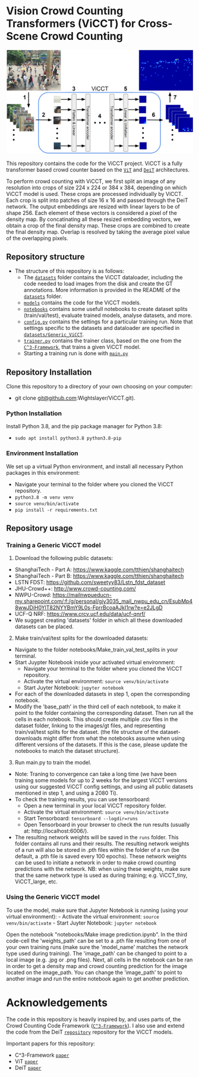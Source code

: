 # Vision Crowd Counting Transformers (ViCCT) for Cross-Scene Crowd Counting

![Example of density map regression](./misc/example_images/ViCCT_architecture.jpg?raw=true "ViCCT architecture")

This repository contains the code for the ViCCT project. ViCCT is a fully transformer based crowd counter based on the [`ViT`](https://arxiv.org/abs/2010.11929) and [`DeiT`](https://arxiv.org/abs/2012.12877) architectures.


To perform crowd counting with ViCCT, we first split an image of any resolution into crops of size 224 x 224 or 384 x 384, depending on which ViCCT model is used. These crops are processed individually by ViCCT. Each crop is split into patches of size 16 x 16 and passed through the DeiT network. The output embeddings are resized with linear layers to be of shape 256. Each element of these vectors is considered a pixel of the density map. By concatinating all these resized embedding vectors, we obtain a crop of the final density map. These crops are combined to create the final density map. Overlap is resolved by taking the average pixel value of the overlapping pixels.


## Repository structure

* The structure of this repository is as follows:
  * The [`datasets`](/datasets) folder contains the ViCCT dataloader, including the code needed to load images from the disk and create the GT annotations. More information is provided in the README of the [`datasets`](/datasets) folder.
  * [`models`](/models) contains the code for the ViCCT models.
  * [`notebooks`](/notebooks) contains some usefull notebooks to create dataset splits (train/val/test), evaluate trained models, analyse datasets, and more.
  * [`config.py`](config.py) contains the settings for a particular training run. Note that settings specific to the datasets and dataloader are specified in [`datasets/Generic_ViCCT`](/datasets/Generic_ViCCT).
  * [`trainer.py`](trainer.py) contains the trainer class, based on the one from the [`C^3-Framework`](https://arxiv.org/abs/1907.02724), that trains a given ViCCT model.
  * Starting a training run is done with [`main.py`](main.py)


## Repository Installation
Clone this repository to a directory of your own choosing on your computer:
- git clone git@github.com:Wightslayer/ViCCT.git).

### Python Installation
Install Python 3.8, and the pip package manager for Python 3.8:
- `sudo apt install python3.8 python3.8-pip`

### Environment Installation
We set up a virtual Python environment, and install all necessary Python packages in this environment:
- Navigate your terminal to the folder where you cloned the ViCCT repository.
- `python3.8 -m venv venv`
- `source venv/bin/activate`
- `pip install -r requirements.txt`


## Repository usage

### Training a Generic ViCCT model
1. Download the following public datasets:
- ShanghaiTech - Part A: https://www.kaggle.com/tthien/shanghaitech
- ShanghaiTech - Part B: https://www.kaggle.com/tthien/shanghaitech
- LSTN FDST: https://github.com/sweetyy83/Lstn_fdst_dataset
- JHU-Crowd++: http://www.crowd-counting.com/
- NWPU-Crowd: https://mailnwpueducn-my.sharepoint.com/:f:/g/personal/gjy3035_mail_nwpu_edu_cn/EsubMp48wwJDiH0YlT82NYYBmY9L0s-FprrBcoaAJkI1rw?e=e2JLgD
- UCF-Q NRF: https://www.crcv.ucf.edu/data/ucf-qnrf/
- We suggest creating 'datasets' folder in which all these downloaded datasets can be placed.


2. Make train/val/test splits for the downloaded datasets:
- Navigate to the folder notebooks/Make_train_val_test_splits in your terminal.
- Start Juypter Notebook inside your activated virtual environment:
    - Navigate your terminal to the folder where you cloned the ViCCT repository.
    - Activate the virtual environment: `source venv/bin/activate`
    - Start Juyter Notebook: `jupyter notebook`
- For each of the downloaded datasets in step 1, open the corresponding notebook.
- Modify the 'base_path' in the third cell of each notebook, to make it point to the folder containing the corresponding dataset. Then run all the cells in each notebook. This should create multiple .csv files in the dataset folder, linking to the images/gt files, and representing train/val/test splits for the dataset. (the file structure of the dataset-downloads might differ from what the notebooks assume when using different versions of the datasets. If this is the case, please update the notebooks to match the dataset structure).


3. Run main.py to train the model.
- Note: Traning to convergence can take a long time (we have been training some models for up to 2 weeks for the largest ViCCT versions using our suggested ViCCT config settings, and using all public datasets mentioned in step 1, and using a 2080 Ti).
- To check the training results, you can use tensorboard:
    - Open a new terminal in your local ViCCT repository folder.
    - Activate the virtual environment: `source venv/bin/activate`
    - Start Tensorboard: `tensorboard --logdir=runs`
    - Open Tensorboard in your browser to check the run results (usually at: http://localhost:6006/).
- The resulting network weights will be saved in the `runs` folder. This folder contains all runs and their results. The resulting network weights of a run will also be stored in .pth files within the folder of a run (be default, a .pth file is saved every 100 epochs). These network weights can be used to initiate a network in order to make crowd counting predictions with the network. NB: when using these weights, make sure that the same network type is used as during training; e.g. ViCCT_tiny, ViCCT_large, etc.


### Using the Generic ViCCT model
To use the model, make sure that Jupyter Notebook is running (using your virtual environment):
    - Activate the virtual environment: `source venv/bin/activate`
    - Start Juyter Notebook: `jupyter notebook`

Open the notebook "notebooks/Make image prediction.ipynb". In the third code-cell the 'weights_path' can be set to a .pth file resulting from one of your own training runs (make sure the 'model_name' matches the network type used during training). The 'image_path' can be changed to point to a local image (e.g. .jpg or .png files). Next, all cells in the notebook can be ran in order to get a density map and crowd counting prediction for the image located on the image_path. You can change the 'image_path' to point to another image and run the entire notebook again to get another prediction.



# Acknowledgements

The code in this repository is heavily inspired by, and uses parts of, the Crowd Counting Code Framework ([`C^3-Framework`](https://github.com/gjy3035/C-3-Framework)). I also use and extend the code from the DeiT [`repository`](https://github.com/facebookresearch/deit) repository for the ViCCT models.


Important papers for this repository:
 - C^3-Framework [`paper`](https://arxiv.org/abs/1907.02724)
 - ViT [`paper`](https://arxiv.org/abs/2010.11929)
 - DeiT [`paper`](https://arxiv.org/abs/2012.12877)






















